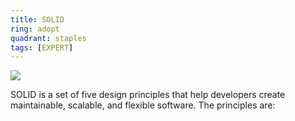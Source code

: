 ```yaml
---
title: SOLID
ring: adopt
quadrant: staples
tags: [EXPERT]
---
```


[![](https://img.shields.io/badge/101-0c7cba?logo=gitbook&logoColor=000&style=flat)](https://www.geeksforgeeks.org/system-design/solid-principle-in-programming-understand-with-real-life-examples/)

SOLID is a set of five design principles that help developers create maintainable, scalable, and flexible software. The principles are:
